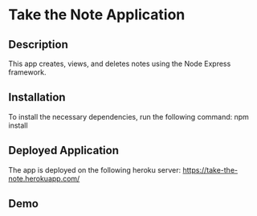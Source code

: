 # Take the Note Application

## Description
This app creates, views, and deletes notes using the Node Express framework.

## Installation
To install the necessary dependencies, run the following command: npm install

## Deployed Application
The app is deployed on the following heroku server: https://take-the-note.herokuapp.com/

## Demo
